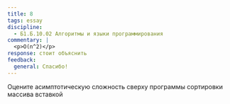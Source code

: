 ```yaml
---
title: 8
tags: essay
discipline:
  - Б1.Б.10.02 Алгоритмы и языки программирования
commentary: |
  <p>O(n^2)</p>
response: стоит объяснить
feedback:
  general: Cпасибо!
---
```


Оцените асимптотическую сложность сверху программы сортировки массива вставкой